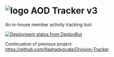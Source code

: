 # ![logo](http://aodwebhost.site.nfoservers.com/tracker/assets/images/icons/small/tracker.png) AOD Tracker v3
An in-house member activity tracking tool.

[![Deployment status from DeployBot](https://aod.deploybot.com/badge/77558060042150/58594.svg)](http://deploybot.com)

Continuation of previous project: https://github.com/flashadvocate/Division-Tracker
